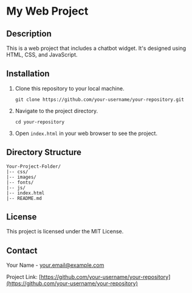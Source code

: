 # My Web Project

## Description

This is a web project that includes a chatbot widget. It's designed using HTML, CSS, and JavaScript.

## Installation

1. Clone this repository to your local machine.
   ```
   git clone https://github.com/your-username/your-repository.git
   ```
2. Navigate to the project directory.
   ```
   cd your-repository
   ```
3. Open `index.html` in your web browser to see the project.

## Directory Structure

```
Your-Project-Folder/
|-- css/
|-- images/
|-- fonts/
|-- js/
|-- index.html
|-- README.md
```

## License

This project is licensed under the MIT License.

## Contact

Your Name - your.email@example.com

Project Link: [https://github.com/your-username/your-repository](https://github.com/your-username/your-repository)
